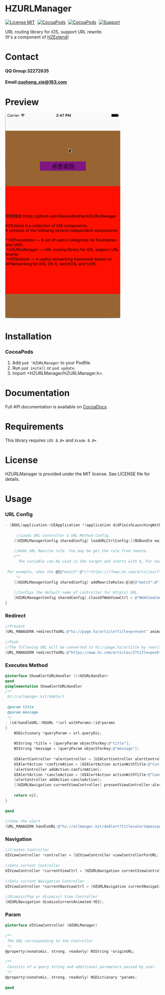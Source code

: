 HZURLManager
==============

[![License MIT](https://img.shields.io/badge/license-MIT-green.svg?style=flat)](https://raw.githubusercontent.com/GeniusBrother/HZURLManager/master/LICENSE)&nbsp;
[![CocoaPods](https://img.shields.io/cocoapods/v/HZURLManager.svg?style=flat)](http://cocoapods.org/pods/HZURLManager)&nbsp;
[![CocoaPods](http://img.shields.io/cocoapods/p/HZExtend.svg?style=flat)](http://cocoadocs.org/docsets/HZURLManager)&nbsp;
[![Support](https://img.shields.io/badge/support-iOS%208%2B%20-blue.svg?style=flat)](https://www.apple.com/nl/ios/)&nbsp;

URL routing library for iOS, support URL rewrite.<br/>
(It's a component of [HZExtend](https://github.com/ibireme/HZExtend))

Contact
==============
#### QQ Group:32272635
#### Email:zuohong_xie@163.com

Preview
==============
![preview](Screenshoot/urlmanager.gif)

Installation
==============
### CocoaPods

1. Add `pod 'HZURLManager` to your Podfile.
2. Run `pod install` or `pod update`.
3. Import \<HZURLManager/HZURLManager.h\>.

Documentation
==============
Full API documentation is available on [CocoaDocs](http://cocoadocs.org/docsets/HZURLManager/).<br/>

Requirements
==============
This library requires `iOS 8.0+` and `Xcode 8.0+`.

License
==============
HZURLManager is provided under the MIT license. See LICENSE file for details.

Usage
==============
### URL Config
```objective-c
- (BOOL)application:(UIApplication *)application didFinishLaunchingWithOptions:(NSDictionary *)launchOptions {
    
     //Loads URL-Controller & URL-Method Config.
    [[HZURLManagerConfig sharedConfig] loadURLCtrlConfig:[[NSBundle mainBundle] pathForResource:@"URL-Controller-Config" ofType:@"plist"] urlMethodConfig:[[NSBundle mainBundle] pathForResource:@"URL-Method-Config" ofType:@"plist"]];
    
    //Adds URL Rewrite rule. You may be get the rule from remote.
    /**
      The variable can be used in the target and starts with $, For example, $ 1 ... $ n represents the value of the corresponding tuple in the regular expression, $ query represents the query string part in the URL. 
 
 For example, when the @{@"match":@"(?:https://)?www.hz.com/articles/(\\d)\\?(.*)",@"target":@"hz://page.hz/article?$query&id=$1"} rule is applied, the rewrite engine rewrites the source URL as hz://page.hz/article?title=cool&id=3 when we redirect to https://ww.hz.com/articles/3?title=cool , Finally we'll jump to hz://page.hz/article?title=cool&id=3.
     */
    [[HZURLManagerConfig sharedConfig] addRewriteRules:@[@{@"match":@"(?:https://)?www.hz.com/articles/(\\d)\\?(.*)",@"target":@"hz://page.hz/article?$query&id=$1"}]];
    
    //Configs the default name of controller for Http(s) URL.
    [HZURLManagerConfig sharedConfig].classOfWebViewCtrl = @"WebViewController";                                        
}    
```
### Redirect
```objective-c
//Present
[URL_MANAGERN redirectToURL:@"hz://page.hz/article?title=present" animated:YES parmas:nil options:@{HZRedirectPresentMode:@(YES)} completion:nil];

//Push
//The following URL will be converted to hz://page.hz/article by rewriting.
[URL_MANAGERN redirectToURL:@"https://www.hz.com/articles/3?title=push" animated:YES];

```

### Executes Method
```objective-c
@interface ShowAlertURLHandler ()<HZURLHandler>
@end
@implementation ShowAlertURLHandler
/**
 hz://urlmanger.kit/doAlert
 
 @param title
 @param message
 */
- (id)handleURL:(NSURL *)url withParams:(id)params
{
    NSDictionary *queryParam = url.queryDic;
    
    NSString *title = [queryParam objectForKey:@"title"];
    NSString *message = [queryParam objectForKey:@"message"];
    
    UIAlertController *alerController = [UIAlertController alertControllerWithTitle:title message:message preferredStyle:UIAlertControllerStyleAlert];
    UIAlertAction *confirmAtion = [UIAlertAction actionWithTitle:@"Confirm" style:UIAlertActionStyleDefault handler:nil];
    [alerController addAction:confirmAtion];
    UIAlertAction *cancleAction = [UIAlertAction actionWithTitle:@"Cancle" style:UIAlertActionStyleCancel handler:nil];
    [alerController addAction:cancleAction];
    [[HZURLNavigation currentViewController] presentViewController:alerController animated:YES completion:nil];

    return nil;
}

@end

//show the alert
[URL_MANAGERN handleURL:@"hz://urlmanger.kit/doAlert?title=alert&message=URL-showAlert" withParams:nil];
```

### Navigation
```objective-c
//Creates Controller
UIViewController *controller = [UIViewController viewControllerForURL:[NSURL URLWithString:@"hz://page.hz/article"]];

//Gets current Controller
UIViewController *currentViewCtrl = [HZURLNavigation currentViewController];

//Gets current Navigation Controller
UIViewController *currentNavViewCtrl = [HZURLNavigation currentNavigationViewController];

//Dismiss(Pop or dissmiss) View Controller
[HZURLNavigation dismissCurrentAnimated:YES];

```

### Param
```objective-c
@interface UIViewController (HZURLManager)

/**
 The URL corresponding to the Controller
 */
@property(nonatomic, strong, readonly) NSString *originURL;

/**
 Consists of a query string and additional parameters passed by user.
 */
@property(nonatomic, strong, readonly) NSDictionary *params;

@end
```

